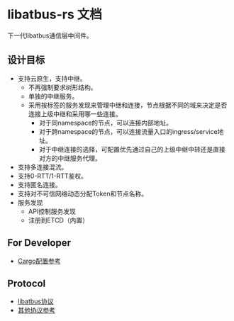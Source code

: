 # libatbus-rs 文档

下一代libatbus通信层中间件。

## 设计目标

+ 支持云原生，支持中继。
  + 不再强制要求树形结构。
  + 单独的中继服务。
  + 采用按标签的服务发现来管理中继和连接，节点根据不同的域来决定是否连接上级中继和采用哪一些连接。
    + 对于同namespace的节点，可以连接内部地址。
    + 对于跨namespace的节点，可以连接流量入口的ingress/service地址。
    + 对于中继连接的选择，可配置优先通过自己的上级中继中转还是直接对方的中继服务代理。
+ 支持多连接混流。
+ 支持0-RTT/1-RTT鉴权。
+ 支持匿名连接。
+ 支持对不可信网络动态分配Token和节点名称。
+ 服务发现
  + API控制服务发现
  + 注册到ETCD（内置）

## For Developer

+ [Cargo配置参考](developer/cargo-configure.md)

## Protocol

+ [libatbus协议](protocol/libatbus.md)
+ [其他协议参考](protocol/reference.md)
